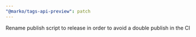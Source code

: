 ```yaml
---
"@marko/tags-api-preview": patch
---
```


Rename publish script to release in order to avoid a double publish in the CI

